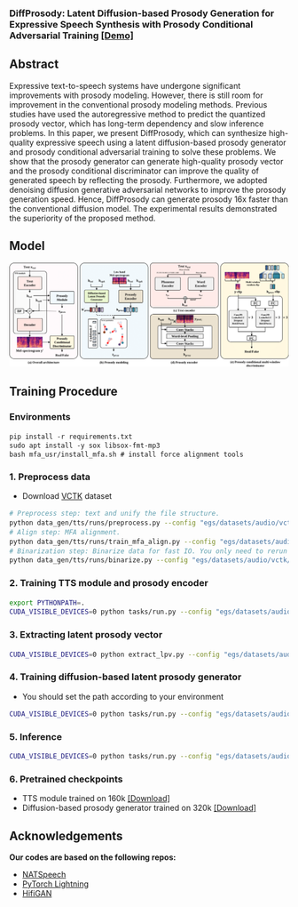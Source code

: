 ### DiffProsody: Latent Diffusion-based Prosody Generation for Expressive Speech Synthesis with Prosody Conditional Adversarial Training [[Demo]](https://prml-lab-speech-team.github.io/demo/DiffProsody/)

## Abstract

Expressive text-to-speech systems have undergone significant improvements with prosody modeling. However, there is still room for improvement in the conventional prosody modeling methods. Previous studies have used the autoregressive method to predict the quantized prosody vector, which has long-term dependency and slow inference problems. In this paper, we present DiffProsody, which can synthesize high-quality expressive speech using a latent diffusion-based prosody generator and prosody conditional adversarial training to solve these problems. We show that the prosody generator can generate high-quality prosody vector and the prosody conditional discriminator can improve the quality of generated speech by reflecting the prosody. Furthermore, we adopted denoising diffusion generative adversarial networks to improve the prosody generation speed. Hence, DiffProsody can generate prosody 16x faster than the conventional diffusion model. The experimental results demonstrated the superiority of the proposed method.

## Model
![image](assets/model.png)

## Training Procedure
### Environments
```
pip install -r requirements.txt
sudo apt install -y sox libsox-fmt-mp3
bash mfa_usr/install_mfa.sh # install force alignment tools
```

### 1. Preprocess data

- Download [VCTK](https://datashare.ed.ac.uk/handle/10283/2651) dataset

```bash
# Preprocess step: text and unify the file structure.
python data_gen/tts/runs/preprocess.py --config "egs/datasets/audio/vctk/diffprosody.yaml"
# Align step: MFA alignment.
python data_gen/tts/runs/train_mfa_align.py --config "egs/datasets/audio/vctk/diffprosody.yaml"
# Binarization step: Binarize data for fast IO. You only need to rerun this line when running different task if you have `preprocess`ed and `align`ed the dataset before.
python data_gen/tts/runs/binarize.py --config "egs/datasets/audio/vctk/diffprosody.yaml"
```

### 2. Training TTS module and prosody encoder  
```bash
export PYTHONPATH=.
CUDA_VISIBLE_DEVICES=0 python tasks/run.py --config "egs/datasets/audio/vctk/diffprosody.yaml" --exp_name "DiffProsody"
```

### 3. Extracting latent prosody vector 
```bash
CUDA_VISIBLE_DEVICES=0 python extract_lpv.py --config "egs/datasets/audio/vctk/diffprosody.yaml" --exp_name "DiffProsody"
```

### 4. Training diffusion-based latent prosody generator
- You should set the path according to your environment
```bash
CUDA_VISIBLE_DEVICES=0 python tasks/run.py --config "egs/datasets/audio/vctk/prosody_generator.yaml" --exp_name "DiffProsodyGenerator" --reset --hparams="tts_model=/{ckpt dir}/DiffProsody"
```

### 5. Inference

```bash
CUDA_VISIBLE_DEVICES=0 python tasks/run.py --config "egs/datasets/audio/vctk/prosody_generator.yaml" --exp_name "DiffProsodyGenerator" --infer --hparams="tts_model=/{ckpt dir}/DiffProsody"
```

### 6. Pretrained checkpoints
- TTS module trained on 160k [[Download]](https://works.do/xsBlIw8)
- Diffusion-based prosody generator trained on 320k [[Download]](https://works.do/5CAF6E0)

## Acknowledgements
**Our codes are based on the following repos:**
* [NATSpeech](https://github.com/NATSpeech/NATSpeech)
* [PyTorch Lightning](https://github.com/PyTorchLightning/pytorch-lightning)
* [HifiGAN](https://github.com/jik876/hifi-gan)
